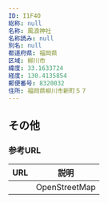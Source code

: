 ```yaml
---
ID: I1F4O
総称: null
名称: 風浪神社
名称読み: null
別名: null
都道府県: 福岡県
区域: 柳川市
緯度: 33.1633724
経度: 130.4135854
郵便番号: 8320032
住所: 福岡県柳川市新町５７
---
```


## その他

### 参考URL

| URL | 説明          |
| --- | ------------- |
|     | OpenStreetMap |
